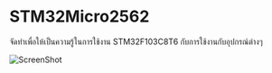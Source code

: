 # STM32Micro2562

จัดทำเพื่อให้เป็นความรู้ในการใช้งาน STM32F103C8T6 กับการใช้งานกับอุปกรณ์ต่างๆ 

![ScreenShot](https://github.com/worrajak/STM32Micro2562/blob/master/uCCC068.jpg?raw=true)
